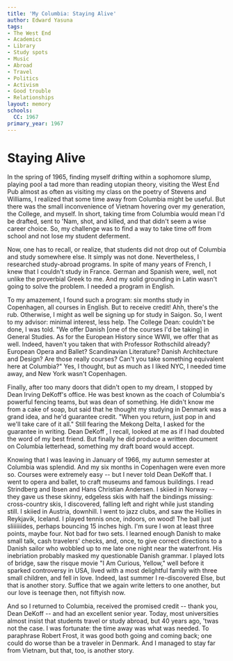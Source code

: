 ```yaml
---
title: 'My Columbia: Staying Alive'
author: Edward Yasuna
tags:
- The West End
- Academics
- Library
- Study spots
- Music
- Abroad
- Travel
- Politics
- Activism
- Good trouble
- Relationships
layout: memory
schools:
  CC: 1967
primary_year: 1967
---
```

# Staying Alive

In the spring of 1965, finding myself drifting within a sophomore slump, playing pool a tad more than reading utopian theory, visiting the West End Pub almost as often as visiting my class on the poetry of Stevens and Williams, I realized that some time away from Columbia might be useful.  But there was the small inconvenience of Vietnam hovering over my generation, the College, and myself.  In short, taking time from Columbia would mean I'd be drafted, sent to 'Nam, shot, and killed, and that didn't seem a wise career choice.  So, my challenge was to find a way to take time off from school and not lose my student deferment.

Now, one has to recall, or realize, that students did not drop out of Columbia and study somewhere else.  It simply was not done.  Nevertheless,  I researched study-abroad programs.  In spite of many years of French, I knew that I couldn't study in France.  German and Spanish were, well, not unlike the proverbial Greek to me.  And my solid grounding in Latin wasn't going to solve the problem.  I needed a program in English.

To my amazement, I found such a program:  six months study in Copenhagen, all courses in English.  But to receive credit!  Ahh, there's the rub.  Otherwise, I might as well be signing up for study in Saigon.  So, I went to my advisor:  minimal interest, less help.  The College Dean:  couldn't be done, I was told.  "We offer Danish [one of the courses I'd be taking] in General Studies.  As for the European History since WWII, we offer that as well.  Indeed, haven't you taken that with Professor Rothschild already?  European Opera and Ballet?  Scandinavian Literature?  Danish Architecture and Design?  Are those really courses?  Can't you take something equivalent here at Columbia?"  Yes, I thought, but as much as I liked NYC, I needed time away, and New York wasn't Copenhagen.

Finally, after too many doors that didn't open to my dream, I stopped by Dean Irving DeKoff's office.  He was best known as the coach of Columbia's powerful fencing teams, but was dean of something.  He didn't know me from a cake of soap, but said that he thought my studying in Denmark was a grand idea, and he'd guarantee credit.  "When you return, just pop in and we'll take care of it all."  Still fearing the Mekong Delta, I asked for the guarantee in writing.  Dean DeKoff , I recall, looked at me as if I had doubted the word of my best friend.  But finally he did produce a written document on Columbia letterhead, something my draft board would accept.

Knowing that I was leaving in January of 1966, my autumn semester at Columbia was splendid.  And my six months in Copenhagen were even more so.  Courses were extremely easy -- but I never told Dean DeKoff that.  I went to opera and ballet, to craft museums and famous buildings.  I read Strindberg and Ibsen and Hans Christian Andersen.  I skiied in Norway -- they gave us these skinny, edgeless skis with half the bindings missing:  cross-country skis, I discovered, falling left and right while just standing still.  I skiied in Austria, downhill.  I went to jazz clubs, and saw the Hollies in Reykjavik, Iceland.  I played tennis once, indoors, on wood!  The ball just sliiiiiiides, perhaps bouncing 15 inches high.  I'm sure I won at least three points, maybe four.  Not bad for two sets.  I learned enough Danish to make small talk, cash travelers' checks, and, once, to give correct directions to a Danish sailor who wobbled up to me late one night near the waterfront.  His inebriation probably masked my questionable Danish grammar.  I played lots of bridge, saw the risque movie "I Am Curious, Yellow," well before it sparked controversy in USA, lived with a most delightful family with three small children, and fell in love.  Indeed, last summer I re-discovered Else, but that is another story.  Suffice that we again write letters to one another, but our love is teenage then, not fiftyish now.

And so I returned to Columbia, received the promised credit -- thank you, Dean DeKoff -- and had an excellent senior year.  Today, most universities almost insist that students travel or study abroad, but 40 years ago, 'twas not the case.  I was fortunate:  the time away was what was needed.  To paraphrase Robert Frost, it was good both going and coming back;  one could do worse than be a traveler in Denmark.  And I managed to stay far from Vietnam, but that, too, is another story.
